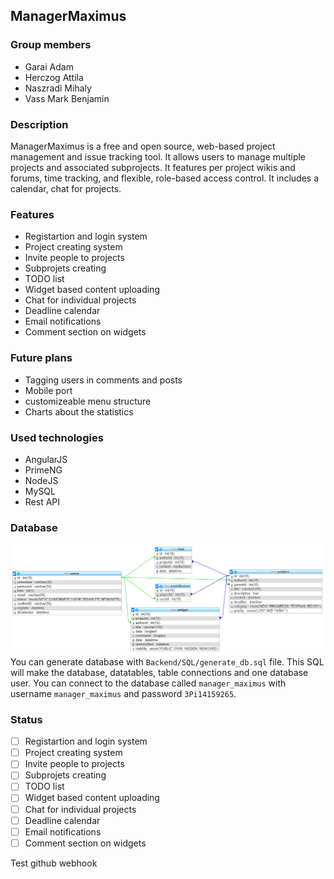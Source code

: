 ## ManagerMaximus

### Group members
 * Garai Adam
 * Herczog Attila
 * Naszradi Mihaly
 * Vass Mark Benjamin

### Description

ManagerMaximus is a free and open source, web-based project management and issue tracking tool. It allows users to manage multiple projects and associated subprojects. It features per project wikis and forums, time tracking, and flexible, role-based access control. It includes a calendar, chat for projects.


### Features

* Registartion and login system
* Project creating system
* Invite people to projects
* Subprojets creating
* TODO list
* Widget based content uploading
* Chat for individual projects
* Deadline calendar
* Email notifications
* Comment section on widgets


### Future plans
* Tagging users in comments and posts
* Mobile port
* customizeable menu structure
* Charts about the statistics

### Used technologies
* AngularJS
* PrimeNG
* NodeJS
* MySQL
* Rest API

### Database
![Database model](files/database.png)
You can generate database with `Backend/SQL/generate_db.sql` file.
This SQL will make the database, datatables, table connections and one database user.
You can connect to the database called `manager_maximus` with username `manager_maximus` and password `3Pi14159265`.

### Status
- [ ] Registartion and login system
- [ ] Project creating system
- [ ] Invite people to projects
- [ ] Subprojets creating
- [ ] TODO list
- [ ] Widget based content uploading
- [ ] Chat for individual projects
- [ ] Deadline calendar
- [ ] Email notifications
- [ ] Comment section on widgets

Test github webhook
